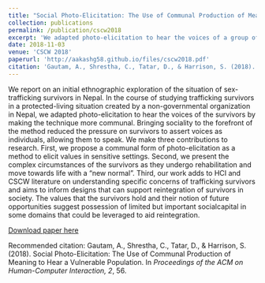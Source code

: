 ```yaml
---
title: "Social Photo-Elicitation: The Use of Communal Production of Meaning to Hear a Vulnerable Population"
collection: publications
permalink: /publication/cscw2018
excerpt: 'We adapted photo-elicitation to hear the voices of a group of sex-trafficking survivors, making the technique more communal.'
date: 2018-11-03
venue: 'CSCW 2018'
paperurl: 'http://aakashg58.github.io/files/cscw2018.pdf'
citation: 'Gautam, A., Shrestha, C., Tatar, D., & Harrison, S. (2018). Social Photo-Elicitation: The Use of Communal Production of Meaning to Hear a Vulnerable Population. In <i>Proceedings of the ACM on Human-Computer Interaction, 2</i>, 56.'
---
```

We report on an initial ethnographic exploration of the situation of sex-trafficking survivors in Nepal. In the course of studying trafficking survivors in a protected-living situation created by a non-governmental organization in Nepal, we adapted photo-elicitation to hear the voices of the survivors by making the technique more communal. Bringing sociality to the forefront of the method reduced the pressure on survivors to assert voices as individuals, allowing them to speak. We make three contributions to research. First, we propose a communal form of photo-elicitation as a method to elicit values in sensitive settings. Second, we present the complex circumstances of the survivors as they undergo rehabilitation and move towards life with a “new normal”. Third, our work adds to HCI and CSCW literature on understanding specific concerns of trafficking survivors and aims to inform designs that can support reintegration of survivors in society. The values that the survivors hold and their notion of future opportunities suggest possession of limited but important socialcapital in some domains that could be leveraged to aid reintegration.

[Download paper here](http://aakashg58.github.io/files/cscw2018.pdf)

Recommended citation: Gautam, A., Shrestha, C., Tatar, D., & Harrison, S. (2018). Social Photo-Elicitation: The Use of Communal Production of Meaning to Hear a Vulnerable Population. In <i>Proceedings of the ACM on Human-Computer Interaction, 2</i>, 56.
